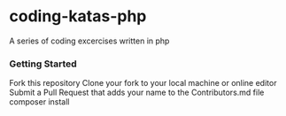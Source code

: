 # coding-katas-php
A series of coding excercises written in php

### Getting Started
Fork this repository
Clone your fork to your local machine or online editor
Submit a Pull Request that adds your name to the Contributors.md file
composer install
